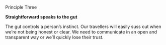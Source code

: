 Principle Three

**Straightforward speaks to the gut**

The gut controls a person’s instinct. Our travellers will easily suss out when we’re not being honest or clear. We need to communicate in an open and transparent way or we’ll quickly lose their trust.
